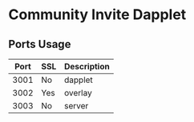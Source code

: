 # Community Invite Dapplet
## Ports Usage
| Port | SSL | Description |
|------|-----|-------------|
| 3001 | No  | dapplet     |
| 3002 | Yes | overlay     |
| 3003 | No  | server      |